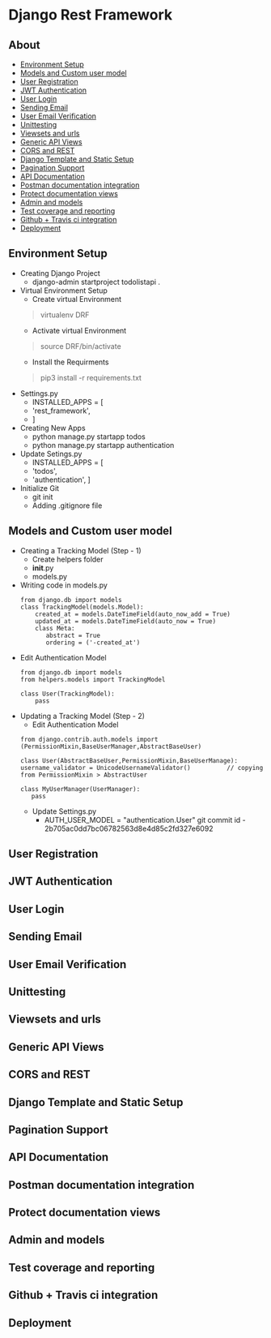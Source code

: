 # Django Rest Framework
## About

- [Environment Setup](#environment-setup)
- [Models and Custom user model](#models-and-custom-user-model)
- [User Registration](#user-registration)
- [JWT Authentication](#jwt-authentication)
- [User Login](#user-login) 
- [Sending Email](#sending-email)
- [User Email Verification](#user-email-verification)
- [Unittesting](#unittesting)
- [Viewsets and urls](#viewsets-and-urls)
- [Generic API Views](#generic-api-views)
- [CORS and REST](#cors-and-rest)
- [Django Template and Static Setup](#django-template-and-static-setup)
- [Pagination Support](#pagination-support)
- [API Documentation](#api-documentation)
- [Postman documentation integration](#postman-documentation-integration)
- [Protect documentation views](#protect-documentation-views)
- [Admin and models](#admin-and-models)
- [Test coverage and reporting](#test-coverage-and-reporting)
- [Github + Travis ci integration](#github--travis-ci-integration)
- [Deployment](#deployment)

## Environment Setup 
   - Creating Django Project
     - django-admin startproject todolistapi .
   - Virtual Environment Setup
     - Create virtual Environment
     > virtualenv DRF
     - Activate virtual Environment
     > source DRF/bin/activate
     - Install the Requirments
     > pip3 install -r requirements.txt
   - Settings.py
     - INSTALLED_APPS = [
     - 'rest_framework',
     - ]
   - Creating New Apps
     - python manage.py startapp todos
     - python manage.py startapp authentication
   - Update Setings.py
     - INSTALLED_APPS = [
     - 'todos',
     - 'authentication',
     ]
   - Initialize Git
     - git init
     - Adding .gitignore file

     
## Models and Custom user model
   - Creating a Tracking Model (Step - 1)
     - Create helpers folder
     - __init__.py
     - models.py
   - Writing code in models.py
     ```
     from django.db import models
     class TrackingModel(models.Model):
         created_at = models.DateTimeField(auto_now_add = True)
         updated_at = models.DateTimeField(auto_now = True)
         class Meta:
            abstract = True
            ordering = ('-created_at')
     ```
   - Edit Authentication Model
     ```
     from django.db import models
     from helpers.models import TrackingModel
     
     class User(TrackingModel):
         pass
     ```     
   - Updating a Tracking Model (Step - 2)
     - Edit Authentication Model
     ```
     from django.contrib.auth.models import (PermissionMixin,BaseUserManager,AbstractBaseUser)
     
     class User(AbstractBaseUser,PermissionMixin,BaseUserManage):
     username_validator = UnicodeUsernameValidator()          // copying from PermissionMixin > AbstractUser
     
     class MyUserManager(UserManager):
        pass
     
     ```
     - Update Settings.py
       - AUTH_USER_MODEL = "authentication.User"
       git commit id - 2b705ac0dd7bc06782563d8e4d85c2fd327e6092
  
  
## User Registration
## JWT Authentication
## User Login
## Sending Email
## User Email Verification
## Unittesting
## Viewsets and urls
## Generic API Views
## CORS and REST
## Django Template and Static Setup
## Pagination Support
## API Documentation
## Postman documentation integration
## Protect documentation views
## Admin and models
## Test coverage and reporting
## Github + Travis ci integration
## Deployment

